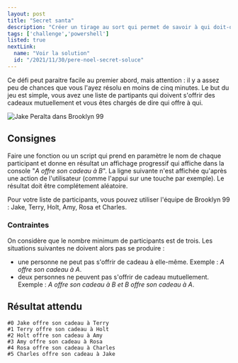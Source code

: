 ```yaml
---
layout: post
title: "Secret santa"
description: "Créer un tirage au sort qui permet de savoir à qui doit-on offrir son cadeau"
tags: ['challenge','powershell']
listed: true
nextLink:
  name: "Voir la solution"
  id: "/2021/11/30/pere-noel-secret-soluce"
---
```


Ce défi peut paraitre facile au premier abord, mais attention : il y a assez peu de chances que vous l'ayez résolu en moins de cinq minutes. Le but du jeu est simple, vous avez une liste de partipants qui doivent s'offrir des cadeaux mutuellement et vous êtes chargés de dire qui offre à qui.

![Jake Peralta dans Brooklyn 99](https://media3.giphy.com/media/l4JyXxZuYlt6BUUaA/giphy.gif?cid=790b7611db9865c6b3ca30b2ffd967b5c86700f85dbd799a&rid=giphy.gif&ct=g)

## Consignes

Faire une fonction ou un script qui prend en paramètre le nom de chaque participant et donne en résultat un affichage progressif qui affiche dans la console "*A offre son cadeau à B*". La ligne suivante n'est affichée qu'après une action de l'utilisateur (comme l'appui sur une touche par exemple). Le résultat doit être complétement aléatoire.

Pour votre liste de participants, vous pouvez utiliser l'équipe de Brooklyn 99 : Jake, Terry, Holt, Amy, Rosa et Charles.

### Contraintes

On considère que le nombre minimum de participants est de trois. Les situations suivantes ne doivent alors pas se produire :

- une personne ne peut pas s'offrir de cadeau à elle-même. Exemple : *A offre son cadeau à A*.
- deux personnes ne peuvent pas s'offrir de cadeau mutuellement. Exemple : *A offre son cadeau à B et B offre son cadeau à A*.

## Résultat attendu

```plaintext
#0 Jake offre son cadeau à Terry
#1 Terry offre son cadeau à Holt
#2 Holt offre son cadeau à Amy
#3 Amy offre son cadeau à Rosa
#4 Rosa offre son cadeau à Charles
#5 Charles offre son cadeau à Jake
```
